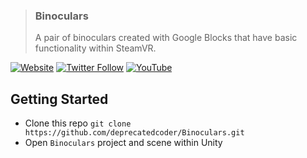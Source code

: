> ### Binoculars
> A pair of binoculars created with Google Blocks that have basic functionality within SteamVR.

[![Website](https://img.shields.io/badge/website-smirkingcat-lightgrey.svg)](http://smirkingcat.software)
[![Twitter Follow](https://img.shields.io/twitter/follow/deprecatedcoder.svg?style=flat&label=twitter)](https://twitter.com/deprecatedcoder)
[![YouTube](https://img.shields.io/badge/youtube-channel-e52d27.svg)](https://www.youtube.com/channel/UCoLHzWHjADqMNUXrk0Xk6vA)

## Getting Started

 * Clone this repo `git clone https://github.com/deprecatedcoder/Binoculars.git`
 * Open `Binoculars` project and scene within Unity